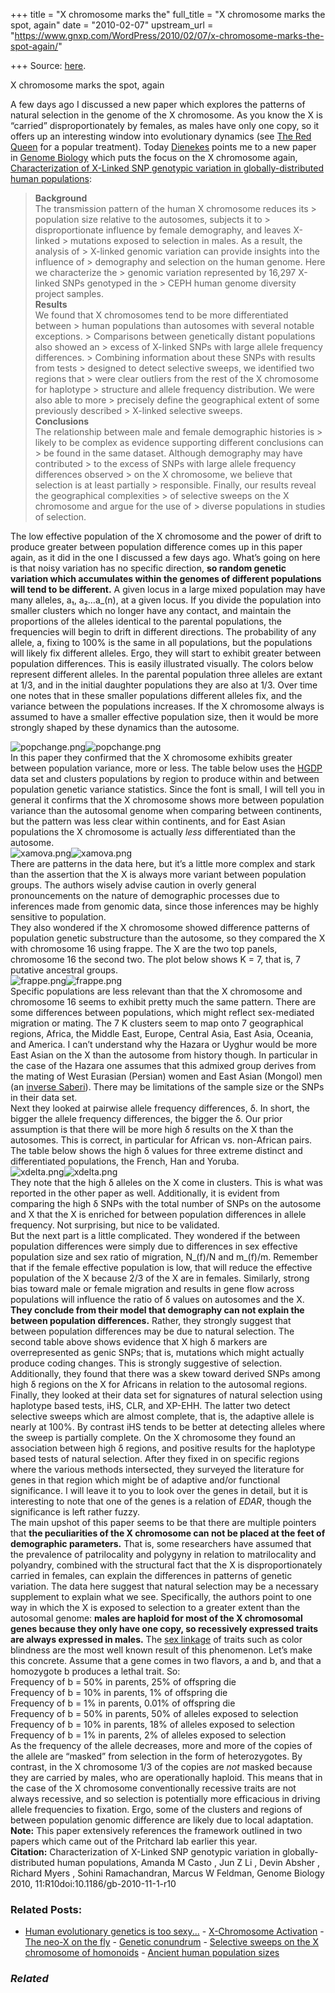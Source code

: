 +++
title = "X chromosome marks the"
full_title = "X chromosome marks the spot, again"
date = "2010-02-07"
upstream_url = "https://www.gnxp.com/WordPress/2010/02/07/x-chromosome-marks-the-spot-again/"

+++
Source: [here](https://www.gnxp.com/WordPress/2010/02/07/x-chromosome-marks-the-spot-again/).

X chromosome marks the spot, again

A few days ago I discussed a new paper which explores the patterns of natural selection in the genome of the X chromosome. As you know the X is “carried” disproportionately by females, as males have only one copy, so it offers up an interesting window into evolutionary dynamics (see [The Red Queen](https://www.amazon.com/exec/obidos/ASIN/0060556579/geneexpressio-20) for a popular treatment). Today [Dienekes](https://dienekes.blogspot.com/2010/02/x-chromosome-variation-in-global.html) points me to a new paper in [Genome Biology](http://genomebiology.com/2010/11/1/R10) which puts the focus on the X chromosome again, [Characterization of X-Linked SNP genotypic variation in globally-distributed human populations](http://genomebiology.com/2010/11/1/R10):

> **Background**  
> The transmission pattern of the human X chromosome reduces its > population size relative to the autosomes, subjects it to > disproportionate influence by female demography, and leaves X-linked > mutations exposed to selection in males. As a result, the analysis of > X-linked genomic variation can provide insights into the influence of > demography and selection on the human genome. Here we characterize the > genomic variation represented by 16,297 X-linked SNPs genotyped in the > CEPH human genome diversity project samples.  
> **Results**  
> We found that X chromosomes tend to be more differentiated between > human populations than autosomes with several notable exceptions. > Comparisons between genetically distant populations also showed an > excess of X-linked SNPs with large allele frequency differences. > Combining information about these SNPs with results from tests > designed to detect selective sweeps, we identified two regions that > were clear outliers from the rest of the X chromosome for haplotype > structure and allele frequency distribution. We were also able to more > precisely define the geographical extent of some previously described > X-linked selective sweeps.  
> **Conclusions**  
> The relationship between male and female demographic histories is > likely to be complex as evidence supporting different conclusions can > be found in the same dataset. Although demography may have contributed > to the excess of SNPs with large allele frequency differences observed > on the X chromosome, we believe that selection is at least partially > responsible. Finally, our results reveal the geographical complexities > of selective sweeps on the X chromosome and argue for the use of > diverse populations in studies of selection.

The low effective population of the X chromosome and the power of drift to produce greater between population difference comes up in this paper again, as it did in the one I discussed a few days ago. What’s going on here is that noisy variation has no specific direction, **so random genetic variation which accumulates within the genomes of different populations will tend to be different.** A given locus in a large mixed population may have many alleles, a₁, a₂…a_(n), at a given locus. If you divide the population into smaller clusters which no longer have any contact, and maintain the proportions of the alleles identical to the parental populations, the frequencies will begin to drift in different directions. The probability of any allele, a, fixing to 100% is the same in all populations, but the populations will likely fix different alleles. Ergo, they will start to exhibit greater between population differences. This is easily illustrated visually. The colors below represent different alleles. In the parental population three alleles are extant at 1/3, and in the initial daughter populations they are also at 1/3. Over time one notes that in these smaller populations different alleles fix, and the variance between the populations increases. If the X chromosome always is assumed to have a smaller effective population size, then it would be more strongly shaped by these dynamics than the autosome.

  
![popchange.png](https://i0.wp.com/blogs.discovermagazine.com/gnxp/files/popchange.png?resize=500%2C479)![popchange.png](https://i0.wp.com/blogs.discovermagazine.com/gnxp/files/popchange.png?resize=500%2C479)  
In this paper they confirmed that the X chromosome exhibits greater between population variance, more or less. The table below uses the [HGDP](https://en.wikipedia.org/wiki/Human_Genome_Diversity_Project) data set and clusters populations by region to produce within and between population genetic variance statistics. Since the font is small, I will tell you in general it confirms that the X chromosome shows more between population variance than the autosomal genome when comparing between continents, but the pattern was less clear within continents, and for East Asian populations the X chromosome is actually *less* differentiated than the autosome.  
![xamova.png](https://i0.wp.com/blogs.discovermagazine.com/gnxp/files/xamova.png?resize=500%2C469)![xamova.png](https://i0.wp.com/blogs.discovermagazine.com/gnxp/files/xamova.png?resize=500%2C469)  
There are patterns in the data here, but it’s a little more complex and stark than the assertion that the X is always more variant between population groups. The authors wisely advise caution in overly general pronouncements on the nature of demographic processes due to inferences made from genomic data, since those inferences may be highly sensitive to population.  
They also wondered if the X chromosome showed difference patterns of population genetic substructure than the autosome, so they compared the X with chromosome 16 using frappe. The X are the two top panels, chromosome 16 the second two. The plot below shows K = 7, that is, 7 putative ancestral groups.  
![frappe.png](https://i0.wp.com/blogs.discovermagazine.com/gnxp/files/frappe.png?resize=500%2C551)![frappe.png](https://i0.wp.com/blogs.discovermagazine.com/gnxp/files/frappe.png?resize=500%2C551)  
Specific populations are less relevant than that the X chromosome and chromosome 16 seems to exhibit pretty much the same pattern. There are some differences between populations, which might reflect sex-mediated migration or mating. The 7 K clusters seem to map onto 7 geographical regions, Africa, the Middle East, Europe, Central Asia, East Asia, Oceania, and America. I can’t understand why the Hazara or Uyghur would be more East Asian on the X than the autosome from history though. In particular in the case of the Hazara one assumes that this admixed group derives from the mating of West Eurasian (Persian) women and East Asian (Mongol) men (an [inverse Saberi](https://en.wikipedia.org/wiki/Roxana_Saberi)). There may be limitations of the sample size or the SNPs in their data set.  
Next they looked at pairwise allele frequency differences, δ. In short, the bigger the allele frequency differences, the bigger the δ. Our prior assumption is that there will be more high δ results on the X than the autosomes. This is correct, in particular for African vs. non-African pairs. The table below shows the high δ values for three extreme distinct and differentiated populations, the French, Han and Yoruba.  
![xdelta.png](https://i0.wp.com/blogs.discovermagazine.com/gnxp/files/xdelta.png?resize=500%2C238)![xdelta.png](https://i0.wp.com/blogs.discovermagazine.com/gnxp/files/xdelta.png?resize=500%2C238)  
They note that the high δ alleles on the X come in clusters. This is what was reported in the other paper as well. Additionally, it is evident from comparing the high δ SNPs with the total number of SNPs on the autosome and X that the X is enriched for between population differences in allele frequency. Not surprising, but nice to be validated.  
But the next part is a little complicated. They wondered if the between population differences were simply due to differences in sex effective population size and sex ratio of migration, N_(f)/N and m_(f)/m. Remember that if the female effective population is low, that will reduce the effective population of the X because 2/3 of the X are in females. Similarly, strong bias toward male or female migration and results in gene flow across populations will influence the ratio of δ values on autosomes and the X.  
**They conclude from their model that demography can not explain the between population differences.** Rather, they strongly suggest that between population differences may be due to natural selection. The second table above shows evidence that X high δ markers are overrepresented as genic SNPs; that is, mutations which might actually produce coding changes. This is strongly suggestive of selection. Additionally, they found that there was a skew toward derived SNPs among high δ regions on the X for Africans in relation to the autosomal regions.  
Finally, they looked at their data set for signatures of natural selection using haplotype based tests, iHS, CLR, and XP-EHH. The latter two detect selective sweeps which are almost complete, that is, the adaptive allele is nearly at 100%. By contrast iHS tends to be better at detecting alleles where the sweep is partially complete. On the X chromosome they found an association between high δ regions, and positive results for the haplotype based tests of natural selection. After they fixed in on specific regions where the various methods intersected, they surveyed the literature for genes in that region which might be of adaptive and/or functional significance. I will leave it to you to look over the genes in detail, but it is interesting to note that one of the genes is a relation of *EDAR*, though the significance is left rather fuzzy.  
The main upshot of this paper seems to be that there are multiple pointers that **the peculiarities of the X chromosome can not be placed at the feet of demographic parameters.** That is, some researchers have assumed that the prevalence of patrilocality and polygyny in relation to matrilocality and polyandry, combined with the structural fact that the X is disproportionately carried in females, can explain the differences in patterns of genetic variation. The data here suggest that natural selection may be a necessary supplement to explain what we see. Specifically, the authors point to one way in which the X is exposed to selection to a greater extent than the autosomal genome: **males are haploid for most of the X chromosomal genes because they only have one copy, so recessively expressed traits are always expressed in males.** The [sex linkage](https://en.wikipedia.org/wiki/Sex_linkage) of traits such as color blindness are the most well known result of this phenomenon. Let’s make this concrete. Assume that a gene comes in two flavors, a and b, and that a homozygote b produces a lethal trait. So:  
Frequency of b = 50% in parents, 25% of offspring die  
Frequency of b = 10% in parents, 1% of offspring die  
Frequency of b = 1% in parents, 0.01% of offspring die  
Frequency of b = 50% in parents, 50% of alleles exposed to selection  
Frequency of b = 10% in parents, 18% of alleles exposed to selection  
Frequency of b = 1% in parents, 2% of alleles exposed to selection  
As the frequency of the allele decreases, more and more of the copies of the allele are “masked” from selection in the form of heterozygotes. By contrast, in the X chromosome 1/3 of the copies are *not* masked because they are carried by males, who are operationally haploid. This means that in the case of the X chromosome conventionally recessive traits are not always recessive, and so selection is potentially more efficacious in driving allele frequencies to fixation. Ergo, some of the clusters and regions of between population genomic difference are likely due to local adaptation.  
**Note:** This paper extensively references the framework outlined in two papers which came out of the Pritchard lab earlier this year.  
**Citation:** Characterization of X-Linked SNP genotypic variation in globally-distributed human populations, Amanda M Casto , Jun Z Li , Devin Absher , Richard Myers , Sohini Ramachandran, Marcus W Feldman, Genome Biology 2010, 11:R10doi:10.1186/gb-2010-11-1-r10

### Related Posts:

- [Human evolutionary genetics is too
  sexy...](https://www.gnxp.com/WordPress/2008/12/23/human-evolutionary-genetics-is-too-sexy/) - [X-Chromosome
  Activation](https://www.gnxp.com/WordPress/2005/03/16/x-chromosome-activation/) - [The neo-X on the
  fly](https://www.gnxp.com/WordPress/2009/04/14/the-neo-x-on-the-fly/) - [Genetic
  conundrum](https://www.gnxp.com/WordPress/2007/04/20/genetic-conundrum/) - [Selective sweeps on the X chromosome of
  homonoids](https://www.gnxp.com/WordPress/2015/08/20/selective-sweeps-on-the-x-chromosome-of-homonoids/) - [Ancient human population
  sizes](https://www.gnxp.com/WordPress/2007/12/12/ancient-human-population-sizes/)

### *Related*

[](https://www.addtoany.com/add_to/facebook?linkurl=https%3A%2F%2Fwww.gnxp.com%2FWordPress%2F2010%2F02%2F07%2Fx-chromosome-marks-the-spot-again%2F&linkname=X%20chromosome%20marks%20the%20spot%2C%20again "Facebook")[](https://www.addtoany.com/add_to/twitter?linkurl=https%3A%2F%2Fwww.gnxp.com%2FWordPress%2F2010%2F02%2F07%2Fx-chromosome-marks-the-spot-again%2F&linkname=X%20chromosome%20marks%20the%20spot%2C%20again "Twitter")[](https://www.addtoany.com/add_to/email?linkurl=https%3A%2F%2Fwww.gnxp.com%2FWordPress%2F2010%2F02%2F07%2Fx-chromosome-marks-the-spot-again%2F&linkname=X%20chromosome%20marks%20the%20spot%2C%20again "Email")[](https://www.addtoany.com/share)
